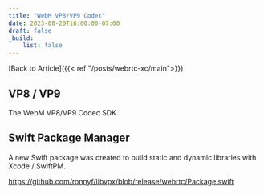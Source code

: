 ```yaml
---
title: "WebM VP8/VP9 Codec"
date: 2023-08-20T18:00:00-07:00
draft: false
_build:
    list: false
---
```


[Back to Article]({{< ref "/posts/webrtc-xc/main">}})

## VP8 / VP9

The WebM VP8/VP9 Codec SDK.

## Swift Package Manager

A new Swift package was created to build static and dynamic libraries with Xcode / SwiftPM.

https://github.com/ronnyf/libvpx/blob/release/webrtc/Package.swift
